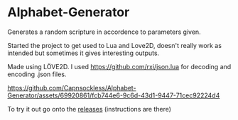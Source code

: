 # Alphabet-Generator
Generates a random scripture in accordence to parameters given.

Started the project to get used to Lua and Love2D, doesn't really work as intended but sometimes it gives interesting outputs.

Made using LÖVE2D.
I used https://github.com/rxi/json.lua for decoding and encoding .json files.

https://github.com/Capnsockless/Alphabet-Generator/assets/69920861/fcb744e6-9c6d-43d1-9447-71cec92224d4

To try it out go onto the [releases](https://github.com/Capnsockless/Alphabet-Generator/releases) (instructions are there)

